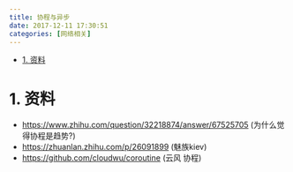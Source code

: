 ```yaml
---
title: 协程与异步
date: 2017-12-11 17:30:51
categories: [网络相关]
---
```



<!-- TOC -->

- [1. 资料](#1-资料)

<!-- /TOC -->


<a id="markdown-1-资料" name="1-资料"></a>
# 1. 资料
* https://www.zhihu.com/question/32218874/answer/67525705 (为什么觉得协程是趋势?)
* https://zhuanlan.zhihu.com/p/26091899 (魅族kiev)
* https://github.com/cloudwu/coroutine (云风 协程)
